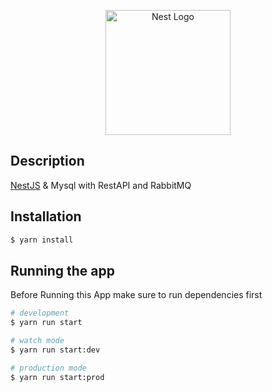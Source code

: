 <p align="center">
  <a href="http://nestjs.com/" target="blank"><img src="https://nestjs.com/img/logo-small.svg" width="200" alt="Nest Logo" /></a>
</p>

## Description

[NestJS](https://github.com/nestjs/nest) & Mysql with RestAPI and RabbitMQ

## Installation

```bash
$ yarn install
```

## Running the app

Before Running this App make sure to run dependencies first

```bash
# development
$ yarn run start

# watch mode
$ yarn run start:dev

# production mode
$ yarn run start:prod
```
